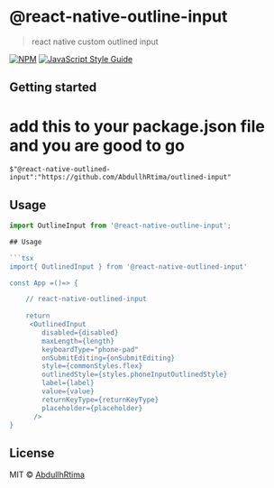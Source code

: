 # @react-native-outline-input

> react native custom outlined input

[![NPM](https://img.shields.io/npm/v/react-native-outlined-input.svg)](https://www.npmjs.com/package/react-native-outlined-input) [![JavaScript Style Guide](https://img.shields.io/badge/code_style-standard-brightgreen.svg)](https://standardjs.com)


## Getting started 
# add this to your package.json file and you are good to go 
`$"@react-native-outlined-input":"https://github.com/AbdullhRtima/outlined-input"`


## Usage
```javascript
import OutlineInput from '@react-native-outline-input';

## Usage

```tsx
import{ OutlinedInput } from '@react-native-outlined-input'

const App =()=> {

    // react-native-outlined-input
    
    return
     <OutlinedInput
        disabled={disabled}
        maxLength={length}
        keyboardType="phone-pad"
        onSubmitEditing={onSubmitEditing}
        style={commonStyles.flex}
        outlinedStyle={styles.phoneInputOutlinedStyle}
        label={label}
        value={value}
        returnKeyType={returnKeyType}
        placeholder={placeholder}
      />
}
```

## License

MIT © [AbdullhRtima](https://github.com/AbdullhRtima)